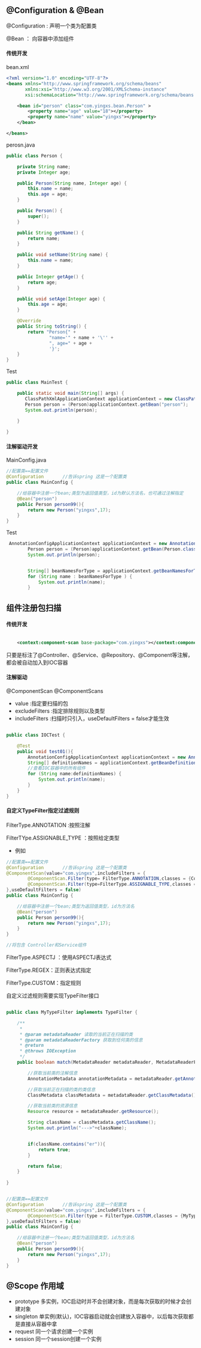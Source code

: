 ## @Configuration & @Bean

@Configuration : 声明一个类为配置类

@Bean ： 向容器中添加组件

#### 传统开发

bean.xml

```xml
<?xml version="1.0" encoding="UTF-8"?>
<beans xmlns="http://www.springframework.org/schema/beans"
       xmlns:xsi="http://www.w3.org/2001/XMLSchema-instance"
       xsi:schemaLocation="http://www.springframework.org/schema/beans http://www.springframework.org/schema/beans/spring-beans.xsd">

    <bean id="person" class="com.yingxs.bean.Person" >
        <property name="age" value="18"></property>
        <property name="name" value="yingxs"></property>
    </bean>

</beans>
```



perosn.java

```java
public class Person {

    private String name;
    private Integer age;

    public Person(String name, Integer age) {
        this.name = name;
        this.age = age;
    }

    public Person() {
        super();
    }

    public String getName() {
        return name;
    }

    public void setName(String name) {
        this.name = name;
    }

    public Integer getAge() {
        return age;
    }

    public void setAge(Integer age) {
        this.age = age;
    }

    @Override
    public String toString() {
        return "Person{" +
                "name='" + name + '\'' +
                ", age=" + age +
                '}';
    }
}

```

Test

```java
public class MainTest {

    public static void main(String[] args) {
       ClassPathXmlApplicationContext applicationContext = new ClassPathXmlApplicationContext("beans.xml");
       Person person = (Person)applicationContext.getBean("person");
       System.out.println(person);

    }
    
}

```



#### 注解驱动开发

MainConfig.java

```java
//配置类==配置文件
@Configuration       //告诉spring 这是一个配置类
public class MainConfig {

    //给容器中注册一个bean;类型为返回值类型，id为默认方法名，也可通过注解指定
    @Bean("person")
    public Person person99(){
        return new Person("yingxs",17);
    }
}

```

Test

```java
 AnnotationConfigApplicationContext applicationContext = new AnnotationConfigApplicationContext(MainConfig.class);
        Person person = (Person)applicationContext.getBean(Person.class);
        System.out.println(person);


        String[] beanNamesForType = applicationContext.getBeanNamesForType(Person.class);
        for (String name : beanNamesForType ) {
            System.out.println(name);
        }
```



## 组件注册包扫描

#### 传统开发

```xml

    <context:component-scan base-package="com.yingxs"></context:component-scan>
```

只要是标注了@Controller、@Service、@Repository、@Component等注解，都会被自动加入到IOC容器

#### 注解驱动

@ComponentScan @ComponentScans

- value :指定要扫描的包
- excludeFilters :指定排除规则以及类型
- includeFilters :扫描时只引入，useDefaultFilters = false才能生效

```java

public class IOCTest {

    @Test
    public void test01(){
        AnnotationConfigApplicationContext applicationContext = new AnnotationConfigApplicationContext(MainConfig.class);
        String[] definitionNames = applicationContext.getBeanDefinitionNames();
        //查看IOC容器中的所有组件
        for (String name:definitionNames) {
            System.out.println(name);
        }
    }
}

```

#### 自定义TypeFilter指定过滤规则

FilterType.ANNOTATION  :按照注解

FilterTYpe.ASSIGNABLE_TYPE ：按照给定类型

- 例如

```java
//配置类==配置文件
@Configuration       //告诉spring 这是一个配置类
@ComponentScan(value="com.yingxs",includeFilters = {
        @ComponentScan.Filter(type= FilterType.ANNOTATION,classes = {Controller.class}),
        @ComponentScan.Filter(type=FilterType.ASSIGNABLE_TYPE,classes = {Service.class})
},useDefaultFilters = false)
public class MainConfig {

    //给容器中注册一个bean;类型为返回值类型，id为方法名
    @Bean("person")
    public Person person99(){
        return new Person("yingxs",17);
    }
}

//将包含 Controller和Service组件


```



FilterType.ASPECTJ ：使用ASPECTJ表达式

FilterType.REGEX：正则表达式指定

FilterType.CUSTOM：指定规则



自定义过滤规则需要实现TypeFilter接口

```java

public class MyTypeFilter implements TypeFilter {

    /**
     * 
     * @param metadataReader 读取的当前正在扫描的类
     * @param metadataReaderFactory 获取到任何类的信息
     * @return
     * @throws IOException
     */
    public boolean match(MetadataReader metadataReader, MetadataReaderFactory metadataReaderFactory) throws IOException {

        //获取当前类的注解信息
        AnnotationMetadata annotationMetadata = metadataReader.getAnnotationMetadata();

        //获取当前正在扫描的类的类信息
        ClassMetadata classMetadata = metadataReader.getClassMetadata();

        //获取当前类的资源信息
        Resource resource = metadataReader.getResource();

        String className = classMetadata.getClassName();
        System.out.println("--->"+className);


        if(className.contains("er")){
            return true;
        }

        return false;
    }
    
}

```

```java

//配置类==配置文件
@Configuration       //告诉spring 这是一个配置类
@ComponentScan(value="com.yingxs",includeFilters = {
        @ComponentScan.Filter(type = FilterType.CUSTOM,classes = {MyTypeFilter.class})
},useDefaultFilters = false)
public class MainConfig {

    //给容器中注册一个bean;类型为返回值类型，id为方法名
    @Bean("person")
    public Person person99(){
        return new Person("yingxs",17);
    }
}

```

## @Scope 作用域

- prototype 多实例，IOC启动时并不会创建对象，而是每次获取的时候才会创建对象
- singleton 单实例(默认)，IOC容器启动就会创建放入容器中，以后每次获取都是直接从容器中拿
- request 同一个请求创建一个实例
- session 同一个session创建一个实例